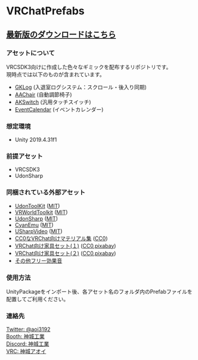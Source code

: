 # VRChatPrefabs
## [最新版のダウンロードはこちら](https://github.com/AoiKamishiro/VRChatPrefabs/releases)  
  
### アセットについて  
VRCSDK3向けに作成した色々なギミックを配布するリポジトリです。  
現時点では以下のものが含まれています。　　
* [GKLog](Assets/00Kamishiro/GKLog/GKLog-README_JP.md) (入退室ログシステム：スクロール・後入り同期)  
* [AAChair](Assets/00Kamishiro/AAChair/AAChair-README_JP.md) (自動調節椅子)
* [AKSwitch](Assets/00Kamishiro/AKSwitch/_Resources/Documents/AKSwitch-README_JP.md) (汎用タッチスイッチ)  
* [EventCalendar](Assets/00Kamishiro/VRCEventCalendarSDK3/EventCalendar-README_JP.md) (イベントカレンダー)  

### 想定環境  
* Unity 2019.4.31f1  

### 前提アセット  
* VRCSDK3  
* UdonSharp  

### 同梱されている外部アセット  
* [UdonToolKit](https://github.com/orels1/UdonToolkit)  ([MIT][01])  
* [VRWorldToolkit](https://github.com/oneVR/VRWorldToolkit)  ([MIT][01])  
* [UdonSharp](https://github.com/merlinvr/udonsharp)  ([MIT][01])  
* [CyanEmu](https://github.com/CyanLaser/CyanEmu)  ([MIT][01])  
* [USharpVideo](https://github.com/MerlinVR/USharpVideo)  ([MIT][01])  
* [CC0なVRChat向けマテリアル集](https://coquelicotz.booth.pm/items/2516986) ([CC0][02])  
* [VRChat向け家具セット(１)](https://coquelicotz.booth.pm/items/1276329) ([CC0][02],[pixabay][03])  
* [VRChat向け家具セット(２)](https://coquelicotz.booth.pm/items/1573249) ([CC0][02],[pixabay][03])  
* [その他フリー効果音](https://soundeffect-lab.info/)

### 使用方法  
UnityPackageをインポート後、各アセット名のフォルダ内のPrefabファイルを配置してご利用ください。  

### 連絡先  
[Twitter: @aoi3192](https://twitter.com/aoi3192)  
[Booth: 神城工業](https://kamishirolab.booth.pm/)  
[Discord: 神城工業](https://discord.gg/8muNKrzaSK)  
[VRC: 神城アオイ](https://vrchat.com/home/user/usr_19514816-2cf8-43cc-a046-9e2d87d15af7)

[01]:https://mit-license.org/
[02]:https://creativecommons.org/share-your-work/public-domain/cc0/
[03]:https://pixabay.com/